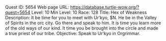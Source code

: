 Quest ID: 5654
Web page URL: https://database.turtle-wow.org/?quest=5654
Level: 10
Min Level: 10
Race: 128
Title: Hex of Weakness
Description: It be time for you to meet with Ur'kyo, $N. He be in the Valley of Spirits in the orc city. Go there and speak to him. It is time you learn more of the old ways of our kind. It time you be brought into the circle and made a true priest of our tribe.
Objective: Speak to Ur'kyo in Orgrimmar.
